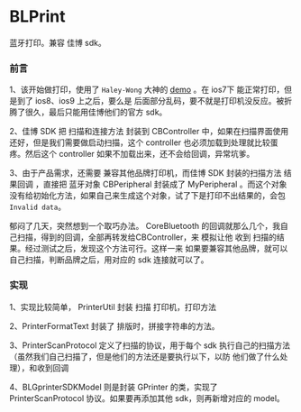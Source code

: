 # BLPrint
蓝牙打印。兼容 佳博 sdk。

### 前言

1、该开始做打印，使用了 `Haley-Wong` 大神的 [demo](https://github.com/Haley-Wong/HLBluetoothDemo) 。在 ios7下 能正常打印，但是到了 ios8、ios9 上之后，要么是 后面部分乱码，要不就是打印机没反应。被折腾了很久，最后只能用佳博他们的官方 sdk。

2、佳博 SDK 把 扫描和连接方法 封装到 CBController 中，如果在扫描界面使用还好，但是我们需要做启动扫描，这个 controller 也必须加载到处理就比较蛋疼。然后这个 controller 如果不加载出来，还不会给回调，异常坑爹。

3、由于产品需求，还需要 兼容其他品牌打印机，而佳博 SDK 封装的扫描方法 结果回调 ，直接把 蓝牙对象 CBPeripheral 封装成了 MyPeripheral 。而这个对象 没有给初始化方法，如果自己来生成这个对象，试了下是打印不出结果的，会包 `Invalid data`。 


郁闷了几天，突然想到一个取巧办法。  CoreBluetooth 的回调就那么几个，我自己扫描，得到的回调，全部再转发给CBController，来 模拟让他 收到 扫描的结果。经过测试之后，发现这个方法可行。这样一来 如果要兼容其他品牌，就可以自己扫描，判断品牌之后，用对应的 sdk 连接就可以了。


### 实现

1、实现比较简单， PrinterUtil 封装 扫描 打印机，打印方法

2、PrinterFormatText 封装了 排版时，拼接字符串的方法。

3、PrinterScanProtocol 定义了扫描的协议，用于每个 sdk 执行自己的扫描方法（虽然我们自己扫描了，但是他们的方法还是要执行以下，以防 他们做了什么处理），和收到回调

4、BLGprinterSDKModel 则是封装 GPrinter 的类，实现了 PrinterScanProtocol 协议。如果要再添加其他 sdk，则再新增对应的 model。
